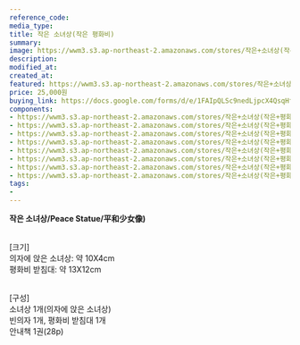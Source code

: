 ```yaml
---
reference_code:
media_type:
title: 작은 소녀상(작은 평화비)
summary:
image: https://wwm3.s3.ap-northeast-2.amazonaws.com/stores/작은+소녀상(작은+평화비)/26_작은소녀상+(8)r.jpg
description:
modified_at:
created_at:
featured: https://wwm3.s3.ap-northeast-2.amazonaws.com/stores/작은+소녀상(작은+평화비)/26_작은소녀상+(8)r.jpg
price: 25,000원
buying_link: https://docs.google.com/forms/d/e/1FAIpQLSc9nedLjpcX4QsqHfsDClSUvnY_z8JjKZMrkfDJmnqozNUliA/viewform
components:
- https://wwm3.s3.ap-northeast-2.amazonaws.com/stores/작은+소녀상(작은+평화비)/26_작은소녀상+(8)r.jpg
- https://wwm3.s3.ap-northeast-2.amazonaws.com/stores/작은+소녀상(작은+평화비)/26_작은소녀상+(7)r.jpg
- https://wwm3.s3.ap-northeast-2.amazonaws.com/stores/작은+소녀상(작은+평화비)/26_작은소녀상+(6)r.jpg
- https://wwm3.s3.ap-northeast-2.amazonaws.com/stores/작은+소녀상(작은+평화비)/26_작은소녀상+(5)r.jpg
- https://wwm3.s3.ap-northeast-2.amazonaws.com/stores/작은+소녀상(작은+평화비)/26_작은소녀상+(4)r.jpg
- https://wwm3.s3.ap-northeast-2.amazonaws.com/stores/작은+소녀상(작은+평화비)/26_작은소녀상+(3)r.jpg
- https://wwm3.s3.ap-northeast-2.amazonaws.com/stores/작은+소녀상(작은+평화비)/26_작은소녀상+(2)r.jpg
- https://wwm3.s3.ap-northeast-2.amazonaws.com/stores/작은+소녀상(작은+평화비)/26_작은소녀상+(1)r.jpg
tags:
-
---
```


**작은 소녀상/Peace Statue/平和少女像)**

\
[크기]\
의자에 앉은 소녀상: 약 10X4cm\
평화비 받침대: 약 13X12cm

\
[구성]\
소녀상 1개(의자에 앉은 소녀상)\
빈의자 1개, 평화비 받침대 1개\
안내책 1권(28p)
